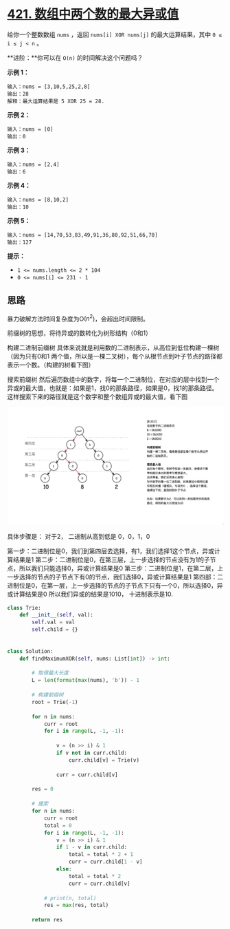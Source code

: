 # [421. 数组中两个数的最大异或值](https://leetcode-cn.com/problems/maximum-xor-of-two-numbers-in-an-array/)

给你一个整数数组 `nums` ，返回 `nums[i] XOR nums[j]` 的最大运算结果，其中 `0 ≤ i ≤ j < n` 。

**进阶：**你可以在 `O(n)` 的时间解决这个问题吗？

 

**示例 1：**

```
输入：nums = [3,10,5,25,2,8]
输出：28
解释：最大运算结果是 5 XOR 25 = 28.
```

**示例 2：**

```
输入：nums = [0]
输出：0
```

**示例 3：**

```
输入：nums = [2,4]
输出：6
```

**示例 4：**

```
输入：nums = [8,10,2]
输出：10
```

**示例 5：**

```
输入：nums = [14,70,53,83,49,91,36,80,92,51,66,70]
输出：127
```

 

**提示：**

- `1 <= nums.length <= 2 * 104`
- `0 <= nums[i] <= 231 - 1`

## 思路

暴力破解方法时间复杂度为O($n^2$)，会超出时间限制。

前缀树的思想，将待异或的数转化为树形结构（0和1）

构建二进制前缀树
具体来说就是利用数的二进制表示，从高位到低位构建一棵树（因为只有0和1 两个值，所以是一棵二叉树），每个从根节点到叶子节点的路径都表示一个数。（构建的树看下图）

搜索前缀树
然后遍历数组中的数字，将每一个二进制位，在对应的层中找到一个异或的最大值，也就是：如果是1，找0的那条路径，如果是0，找1的那条路径。
这样搜索下来的路径就是这个数字和整个数组异或的最大值，看下图

![tree.jpg](img/1621125569-USzfNp-tree.jpg)

具体步骤是：
对于2， 二进制从高到低是 0，0，1，0

第一步：二进制位是0，我们到第四层去选择，有1，我们选择1这个节点，异或计算结果是1
第二步：二进制位是0，在第三层，上一步选择的节点没有为1的子节点，所以我们只能选择0，异或计算结果是0
第三步：二进制位是1，在第二层，上一步选择的节点的子节点下有0的节点，我们选择0，异或计算结果是1
第四部：二进制位是0，在第一层，上一步选择的节点的子节点下只有一个0，所以选择0，异或计算结果是0
所以我们异或的结果是1010， 十进制表示是10.

```python
class Trie:
    def __init__(self, val):
        self.val = val
        self.child = {}


class Solution:
    def findMaximumXOR(self, nums: List[int]) -> int:

        # 取得最大长度
        L = len(format(max(nums), 'b')) - 1

        # 构建前缀树
        root = Trie(-1)

        for n in nums:
            curr = root
            for i in range(L, -1, -1):

                v = (n >> i) & 1
                if v not in curr.child:
                    curr.child[v] = Trie(v)

                curr = curr.child[v]

        res = 0

        # 搜索
        for n in nums:
            curr = root
            total = 0
            for i in range(L, -1, -1):
                v = (n >> i) & 1
                if 1 - v in curr.child:
                    total = total * 2 + 1
                    curr = curr.child[1 - v]
                else:
                    total = total * 2
                    curr = curr.child[v]

            # print(n, total)
            res = max(res, total)

        return res
```